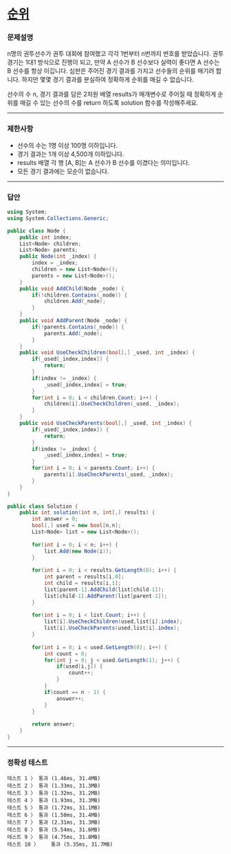 # <a href="https://school.programmers.co.kr/learn/courses/30/lessons/49191">순위</a>

### 문제설명

n명의 권투선수가 권투 대회에 참여했고 각각 1번부터 n번까지 번호를 받았습니다. 권투 경기는 1대1 방식으로 진행이 되고, 만약 A 선수가 B 선수보다 실력이 좋다면 A 선수는 B 선수를 항상 이깁니다. 심판은 주어진 경기 결과를 가지고 선수들의 순위를 매기려 합니다. 하지만 몇몇 경기 결과를 분실하여 정확하게 순위를 매길 수 없습니다.

선수의 수 n, 경기 결과를 담은 2차원 배열 results가 매개변수로 주어질 때 정확하게 순위를 매길 수 있는 선수의 수를 return 하도록 solution 함수를 작성해주세요.

***

### 제한사항

 - 선수의 수는 1명 이상 100명 이하입니다.
 - 경기 결과는 1개 이상 4,500개 이하입니다.
 - results 배열 각 행 [A, B]는 A 선수가 B 선수를 이겼다는 의미입니다.
 - 모든 경기 결과에는 모순이 없습니다.

***

### 답안
``` csharp
using System;
using System.Collections.Generic;

public class Node {
    public int index;
    List<Node> children;
    List<Node> parents;
    public Node(int _index) {
        index = _index;
        children = new List<Node>();
        parents = new List<Node>();
    }
    public void AddChild(Node _node) {
        if(!children.Contains(_node)) {
            children.Add(_node);
        }
    }
    public void AddParent(Node _node) {
        if(!parents.Contains(_node)) {
            parents.Add(_node);
        }
    }
    public void UseCheckChildren(bool[,] _used, int _index) {
        if(_used[_index,index]) {
            return;
        }
        if(index != _index) {
            _used[_index,index] = true;
        }
        for(int i = 0; i < children.Count; i++) {
            children[i].UseCheckChildren(_used, _index);
        }
    }
    public void UseCheckParents(bool[,] _used, int _index) {
        if(_used[_index,index]) {
            return;
        }
        if(index != _index) {
            _used[_index,index] = true;
        }
        for(int i = 0; i < parents.Count; i++) {
            parents[i].UseCheckParents(_used, _index);
        }
    }
}

public class Solution {
    public int solution(int n, int[,] results) {
        int answer = 0;
        bool[,] used = new bool[n,n];
        List<Node> list = new List<Node>();
        
        for(int i = 0; i < n; i++) {
            list.Add(new Node(i));
        }
        
        for(int i = 0; i < results.GetLength(0); i++) {
            int parent = results[i,0];
            int child = results[i,1];
            list[parent-1].AddChild(list[child-1]);
            list[child-1].AddParent(list[parent-1]);
        }
        
        for(int i = 0; i < list.Count; i++) {
            list[i].UseCheckChildren(used,list[i].index);
            list[i].UseCheckParents(used,list[i].index);
        }
        
        for(int i = 0; i < used.GetLength(0); i++) {
            int count = 0;
            for(int j = 0; j < used.GetLength(1); j++) {
                if(used[i,j]) {
                    count++;
                }
            }
            if(count == n - 1) {
                answer++;
            }
        }
        
        return answer;
    }
}
```

***

### 정확성 테스트
```
테스트 1 〉	통과 (1.46ms, 31.4MB)
테스트 2 〉	통과 (1.33ms, 31.3MB)
테스트 3 〉	통과 (1.32ms, 31.2MB)
테스트 4 〉	통과 (1.93ms, 31.3MB)
테스트 5 〉	통과 (1.72ms, 31.1MB)
테스트 6 〉	통과 (1.50ms, 31.4MB)
테스트 7 〉	통과 (2.31ms, 31.3MB)
테스트 8 〉	통과 (5.54ms, 31.6MB)
테스트 9 〉	통과 (4.75ms, 31.8MB)
테스트 10 〉	통과 (5.35ms, 31.7MB)
```